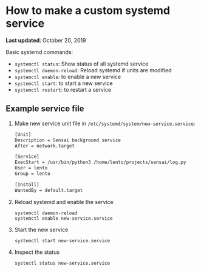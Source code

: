 # How to make a custom systemd service

**Last updated**: October 20, 2019

Basic systemd commands:

- `systemctl status`: Show status of all systemd service
- `systemctl daemon-reload`: Reload systemd if units are modified
- `systemctl enable`: to enable a new service
- `systemctl start`: to start a new service
- `systemctl restart`: to restart a service


## Example service file

1. Make new service unit file in `/etc/systemd/system/new-service.service`:

    ```bash
    [Unit]
    Description = Sensai background service
    After = network.target

    [Service]
    ExecStart = /usr/bin/python3 /home/lento/projects/sensai/log.py
    User = lento
    Group = lento

    [Install]
    WantedBy = default.target
    ```

2. Reload systemd and enable the service

    ```
    systemctl daemon-reload
    systemctl enable new-service.service
    ```

3. Start the new service

    ```
    systemctl start new-service.service
    ```

4. Inspect the status

    ```
    systectl status new-service.service
    ```
